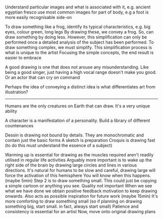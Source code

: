 <!-- SPDX-License-Identifier: zlib-acknowledgement -->
Understand particular images and what is associated with it, e.g. ancient egyptian fresco use most common images for part of body, e.g a foot is more easily recognisable side-on

To draw something like a frog, identify its typical characteristics, e.g. big eyes, colour green, long legs
By drawing these, we convey a frog.
So, can draw something by doing less.
However, this simplification can only be performed once a detailed analysis of the subject has been performed.
To draw something complex, we must simplify. This simplification process is what is unique to the artist
Focusing the simple concepts, the end result is easier to embrace

A good drawing is one that does not arouse any misunderstanding. Like being a good singer, just having a high vocal range doesn't make you good. Or an actor that can cry on command

Perhaps the idea of conveying a distinct idea is what differentiates art from illustration?

----------------------------------------------------------------------

Humans are the only creatures on Earth that can draw. It's a very unique ability

A character is a manifestation of a personality. Build a library of different countenances

Dessin is drawing not bound by details. They are monochromatic and contain just the basic forms
A sketch is preparation
Croquis is drawing fast (to do this must understand the essence of a subject)

Warming up is essential for drawing as the muscles required aren't readily utilised in regular life activities
Arguably more important is to wake up the right side of the brain by drawing large circles and lines in various directions.
It's natural for humans to be slow and careful, drawing large will force the activation of this hemisphere
You will know when this happens. (maybe 5min)
Step 2 is to draw something small. This could just be copying a simple cartoon or anything you see. Quality not important
When we see what we have done we obtain positive feedback motivation to keep drawing onwards. Also acts as possible inspiration for future work (maybe 15min)
It's more comforting to draw something small (so if planning on drawing something big, start small. in fact, always start small)
Patience and consistency is essential for an artist
Now, move onto original drawing plans
